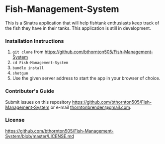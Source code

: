# Fish-Management-System
This is a Sinatra application that will help fishtank enthusiasts keep track of the fish they have in their tanks. This application is still in development. 

### Installation Instructions
1. `git clone` from https://github.com/bthornton505/Fish-Management-System
2. `cd Fish-Management-System`
3. `bundle install`
4. `shotgun`
5.  Use the given server address to start the app in your browser of choice.

### Contributer's Guide
Submit issues on this repository https://github.com/bthornton505/Fish-Management-System or e-mail thorntonbrenden@gmail.com.

### License 

https://github.com/bthornton505/Fish-Management-System/blob/master/LICENSE.md